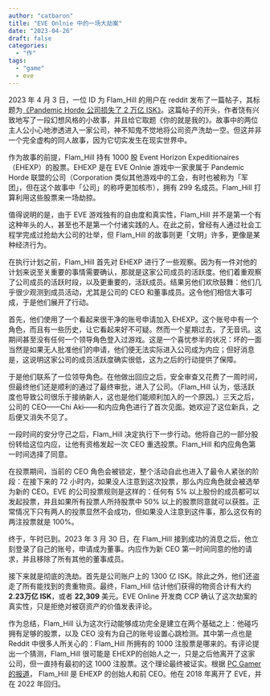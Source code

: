 ```yaml
---
author: "catbaron"
title: "EVE Onlnie 中的一场大劫案"
date: "2023-04-26"
draft: false
categories: 
  - "作"
tags: 
  - "game"
  - eve
---
```


2023 年 4 月 3 日，一位 ID 为 Flam_Hill 的用户在 reddit 发布了一篇帖子，其标题为[《Pandemic Horde 公司损失了 2 万亿 ISK》](https://www.reddit.com/r/Eve/comments/12a6szd/pandemic_horde_corporation_looses_2_trillion_isk/)。这篇帖子的开头，作者饶有兴致地写了一段幻想风格的小故事，并且给它取题《你的就是我的》。故事中的两位主人公小心地渗透进入一家公司，神不知鬼不觉地将公司资产洗劫一空。但这并非一个完全虚构的同人故事，因为它切实发生在现实世界中。

作为故事的前提，Flam_Hill 持有 1000 股 Event Horizon Expeditionaires（EHEXP）的股票。EHEXP 是在  EVE Onlnie 游戏中一家隶属于 Pandemic Horde 联盟的公司（Corporation 类似其他游戏中的工会，有时也被称为「军团」，但在这个故事中「公司」的称呼更加核市），拥有 299 名成员。Flam_Hill 打算利用这些股票来一场劫掠。

值得说明的是，由于 EVE 游戏独有的自由度和真实性，Flam_Hill 并不是第一个有这种年头的人，甚至也不是第一个付诸实践的人。在此之前，曾经有人通过社会工程学完成过抢劫大公司的壮举，但 Flam_Hill 的故事则更「文明」许多，更像是某种经济行为。

在执行计划之前，Flam_Hill 首先对 EHEXP 进行了一些观察。因为有一件对他的计划来说至关重要的事情需要确认，那就是这家公司成员的活跃度。他们着重观察了公司成员的活跃时段，以及更重要的，活跃成员。结果另他们欢欣鼓舞：他们几乎很少观测到成员活动，尤其是公司的 CEO 和董事成员。这令他们相信大事可成，于是他们展开了行动。

首先，他们使用了一个看起来很干净的账号申请加入 EHEXP。这个账号中有一个角色，而且有一些历史，让它看起来好不可疑。然而一个星期过去，了无音讯。这期间甚至没有任何一个领导角色登入过游戏。这是一个喜忧参半的状况：坏的一面当然是如果无人批准他们的申请，他们便无法实际进入公司成为内应；但好消息是，这说明这家公司的成员活跃度确实很低，这为之后的行动提供了保障。

于是他们联系了一位领导角色。在他做出回应之后，安全审查又花费了一周时间，但最终他们还是顺利的通过了最终审批，进入了公司。（Flam_Hill 认为，低活跃度也导致公司很乐于接纳新人，这也是他们能顺利加入的一个原因。）三天之后，公司的 CEO——Chi Aki——和内应角色进行了首次见面。她欢迎了这位新兵，之后便又消失不见了。

一段时间的安分守己之后，Flam_Hill 决定执行下一步行动。他将自己的一部分股份转给这位内应，让他有资格发起一次 CEO 重选投票。Flam_Hill 和内应角色第一时间选择了同意。

在投票期间，当前的 CEO 角色会被锁定，整个活动自此也进入了最令人紧张的阶段：在接下来的 72 小时内，如果没人注意到这次投票，那么内应角色就会被选举为新的 CEO。EVE 的公司投票规则是这样的：任何有 5% 以上股份的成员都可以发起投票，并且如果所有投票人所持股票中 50% 以上的股票同意就可以获胜。正常情况下只有两人的投票显然不会成功，但如果没人注意到这件事，那么这仅有的两注投票就是 100%。

终于，午时已到。2023 年 3 月 30 日，在 Flam_Hill 接到成功的消息之后，他立刻登录了自己的账号，申请成为董事。内应作为新 CEO 第一时间同意的他的请求，并且移除了所有其他的董事成员。

接下来就是彻底的洗劫。首先是公司账户上的 1300 亿 ISK。除此之外，他们还盗走了所有能找到的贵重物资。最终，Flam_Hill 估计他们获得的物资合计有大约 **2.23万亿 ISK**，或者 **22,309** 美元。EVE Online 开发商 CCP 确认了这次劫案的真实性，只是拒绝对被窃资产的价值发表评论。

作为总结，Flam_Hill 认为这次行动能够成功完全是建立在两个基础之上：他碰巧拥有足够的股票，以及 CEO 没有为自己的账号设置心跳检测。其中第一点也是 Reddit 中很多人所关心的：Flam_Hill 所拥有的 1000 注股票是哪来的。有评论提出一个猜测，Flam_Hill 很可能是 EHEXP的创始人之一，只是之后他离开了这家公司，但一直持有最初的这 1000 注股票。这个理论最终被证实。根据 [PC Gamer 的报道](https://www.pcgamer.com/eve-online-player-uses-obscure-rule-to-pull-off-the-biggest-heist-in-the-games-history/)， Flam_Hill 是 EHEXP 的创始人和前 CEO。他在 2018 年离开了 EVE，并在 2022 年回归。

